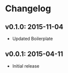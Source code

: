 # Changelog

## v0.1.0: 2015-11-04

- Updated Boilerplate

## v0.0.1: 2015-04-11

- Initial release
